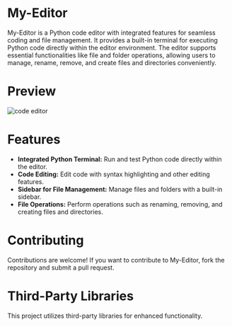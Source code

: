 # My-Editor

My-Editor is a Python code editor with integrated features for seamless coding and file management. It provides a built-in terminal for executing Python code directly within the editor environment. The editor supports essential functionalities like file and folder operations, allowing users to manage, rename, remove, and create files and directories conveniently.

# Preview
![code editor](https://github.com/user-attachments/assets/4baf0b35-cc1f-4238-a18d-cf6e565b2791)


# Features
- **Integrated Python Terminal:** Run and test Python code directly within the editor.
- **Code Editing:** Edit code with syntax highlighting and other editing features.
- **Sidebar for File Management:** Manage files and folders with a built-in sidebar.
- **File Operations:** Perform operations such as renaming, removing, and creating files and directories.


# Contributing
Contributions are welcome! If you want to contribute to My-Editor, fork the repository and submit a pull request.

# Third-Party Libraries
This project utilizes third-party libraries for enhanced functionality.
